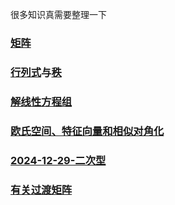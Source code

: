 很多知识真需要整理一下

### [矩阵](线性代数/2024-12-28-这个矩阵才是你的归宿啊.md)
### [行列式](线性代数/2024-12-27-行列式的儿子.md)与[秩](线性代数/2024-12-27-秩又是什么奇怪译名.md)
### [解线性方程组](线性代数/2024-12-25-解那些线性方程组.md)

### [欧氏空间、特征向量和相似对角化](线性代数/2024-12-29-欧氏空间、特征向量和相似对角化？.md)
### [2024-12-29-二次型](线性代数/2024-12-29-二次型.md)

### [有关过渡矩阵](线性代数/2024-12-27-过渡矩阵.md)

